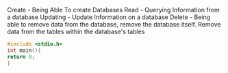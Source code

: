 
Create - Being Able To create Databases
Read - Querying Information from a database
Updating - Update Information on a database
Delete - Being able to remove data from the database, remove the database itself. Remove data from the tables within the database's tables


```c
#include <stdio.h>
int main(){
return 0;
}
```

